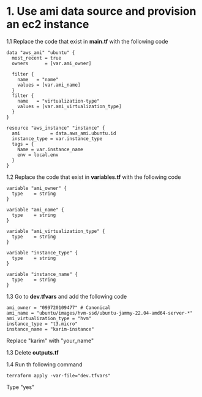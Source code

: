 # 1. Use ami data source and provision an ec2 instance

1.1 Replace the code that exist in **main.tf** with the following code
```
data "aws_ami" "ubuntu" {
  most_recent = true
  owners      = [var.ami_owner] 

  filter {
    name   = "name"
    values = [var.ami_name]
  }
  filter {
    name   = "virtualization-type"
    values = [var.ami_virtualization_type]
  }
}

resource "aws_instance" "instance" {
  ami           = data.aws_ami.ubuntu.id
  instance_type = var.instance_type
  tags = {
    Name = var.instance_name
    env = local.env
  }
}
```

1.2 Replace the code that exist in **variables.tf** with the following code
```
variable "ami_owner" {
  type    = string
}

variable "ami_name" {
  type    = string
}

variable "ami_virtualization_type" {
  type    = string
}

variable "instance_type" {
  type    = string
}

variable "instance_name" {
  type    = string
}
```


1.3 Go to **dev.tfvars** and add the following code
```
ami_owner = "099720109477" # Canonical  
ami_name = "ubuntu/images/hvm-ssd/ubuntu-jammy-22.04-amd64-server-*"
ami_virtualization_type = "hvm"
instance_type = "t3.micro"
instance_name = "karim-instance"
```
Replace "karim" with "your_name"

1.3 Delete **outputs.tf**

1.4 Run th following command
```
terraform apply -var-file="dev.tfvars"
```
Type "yes"